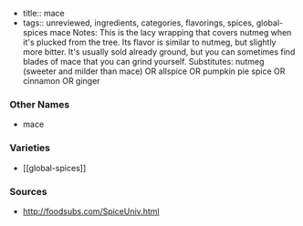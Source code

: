 - title:: mace
- tags:: unreviewed, ingredients, categories, flavorings, spices, global-spices
mace Notes: This is the lacy wrapping that covers nutmeg when it's plucked from the tree. Its flavor is similar to nutmeg, but slightly more bitter. It's usually sold already ground, but you can sometimes find blades of mace that you can grind yourself. Substitutes: nutmeg (sweeter and milder than mace) OR allspice OR pumpkin pie spice OR cinnamon OR ginger

### Other Names

* mace

### Varieties

* [[global-spices]]

### Sources
* http://foodsubs.com/SpiceUniv.html
